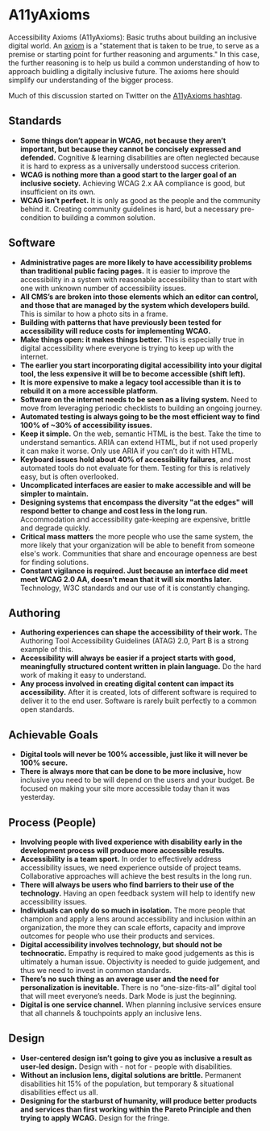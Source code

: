 # A11yAxioms
Accessibility Axioms (A11yAxioms): Basic truths about building an inclusive digital world. An [axiom](https://en.wikipedia.org/wiki/Axiom) is a "statement that is taken to be true, to serve as a premise or starting point for further reasoning and arguments." In this case, the further reasoning is to help us build a common understanding of how to approach buidling a digitally inclusive future. The axioms here should simplify our understanding of the bigger process. 

Much of this discussion started on Twitter on the [A11yAxioms hashtag](https://twitter.com/hashtag/A11yAxiom).

## Standards
- **Some things don’t appear in WCAG, not because they aren’t important, but because they cannot be concisely expressed and defended.** Cognitive & learning disabilities are often neglected because it is hard to express as a universally understood success criterion. 
- **WCAG is nothing more than a good start to the larger goal of an inclusive society.** Achieving WCAG 2.x AA compliance is good, but insufficient on its own. 
- **WCAG isn’t perfect.** It is only as good as the people and the community behind it. Creating community guidelines is hard, but a necessary pre-condition to building a common solution. 

## Software
- **Administrative pages are more likely to have accessibility problems than traditional public facing pages.**
It is easier to improve the accessibility in a system with reasonable accessibility than to start with one with unknown number of accessibility issues. 
- **All CMS’s are broken into those elements which an editor can control, and those that are managed by the system which developers build**. This is similar to how a photo sits in a frame. 
- **Building with patterns that have previously been tested for accessibility will reduce costs for implementing WCAG.** 
- **Make things open: it makes things better.** This is especially true in digital accessibility where everyone is trying to keep up with the internet. 
- **The earlier you start incorporating digital accessibility into your digital tool, the less expensive it will be to become accessible (shift left).**
- **It is more expensive to make a legacy tool accessible than it is to rebuild it on a more accessible platform.**
- **Software on the internet needs to be seen as a living system.** Need to move from leveraging periodic checklists to building an ongoing journey.
- **Automated testing is always going to be the most efficient way to find 100% of ~30% of accessibility issues.** 
- **Keep it simple.** On the web, semantic HTML is the best. Take the time to understand semantics. ARIA can extend HTML, but if not used properly it can make it worse. Only use ARIA if you can’t do it with HTML.
- **Keyboard issues hold about 40% of accessibility failures**, and most automated tools do not evaluate for them. Testing for this is relatively easy, but is often overlooked. 
- **Uncomplicated interfaces are easier to make accessible and will be simpler to maintain.**
- **Designing systems that encompass the diversity "at the edges" will respond better to change and cost less in the long run.** Accommodation and accessibility gate-keeping are expensive, brittle and degrade quickly. 
- **Critical mass matters** the more people who use the same system, the more likely that your organization will be able to benefit from someone else's work. Communities that share and encourage openness are best for finding solutions. 
- **Constant vigilance is required.  Just because an interface did meet meet WCAG 2.0 AA, doesn't mean that it will six months later.** Technology, W3C standards and our use of it is constantly changing. 

## Authoring
- **Authoring experiences can shape the accessibility of their work.** The Authoring Tool Accessibility Guidelines (ATAG) 2.0, Part B is a strong example of this.
- **Accessibility will always be easier if a project starts with good, meaningfully structured content written in plain language.** Do the hard work of making it easy to understand. 
- **Any process involved in creating digital content can impact its accessibility.** After it is created, lots of different software is required to deliver it to the end user. Software is rarely built perfectly to a common open standards.

## Achievable Goals
- **Digital tools will never be 100% accessible, just like it will never be 100% secure.**
- **There is always more that can be done to be more inclusive,** how inclusive you need to be will depend on the users and your budget. Be focused on making your site more accessible today than it was yesterday. 

## Process (People)
- **Involving people with lived experience with disability early in the development process will produce more accessible results.**
- **Accessibility is a team sport.** In order to effectively address accessibility issues, we need experience outside of project teams. Collaborative approaches will achieve the best results in the long run.
- **There will always be users who find barriers to their use of the technology.** Having an open feedback system will help to identify new accessibility issues. 
- **Individuals can only do so much in isolation.** The more people that champion and apply a lens around accessibility and inclusion within an organization, the more they can scale efforts, capacity and improve outcomes for people who use their products and services.
- **Digital accessibility involves technology, but should not be technocratic.** Empathy is required to make good judgements as this is ultimately a human issue. Objectivity is needed to guide judgement, and thus we need to invest in common standards. 
- **There’s no such thing as an average user and the need for personalization is inevitable.** There is no “one-size-fits-all” digital tool that will meet everyone’s needs. Dark Mode is just the beginning.
- **Digital is one service channel.** When planning inclusive services ensure that all channels & touchpoints apply an inclusive lens.

## Design
- **User-centered design isn’t going to give you as inclusive a result as user-led design.** Design with - not for - people with disabilities. 
- **Without an inclusion lens, digital solutions are brittle.** Permanent disabilities hit 15% of the population, but temporary & situational disabilities effect us all. 
- **Designing for the starburst of humanity, will produce better products and services than first working within the Pareto Principle and then trying to apply WCAG.** Design for the fringe.
